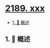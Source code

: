 # [2189. xxx](https://github.com/Tdahuyou/TNotes.leetcode/tree/main/notes/2189.%20xxx)

<!-- region:toc -->

- [1. 📝 概述](#1--概述)

<!-- endregion:toc -->

## 1. 📝 概述
